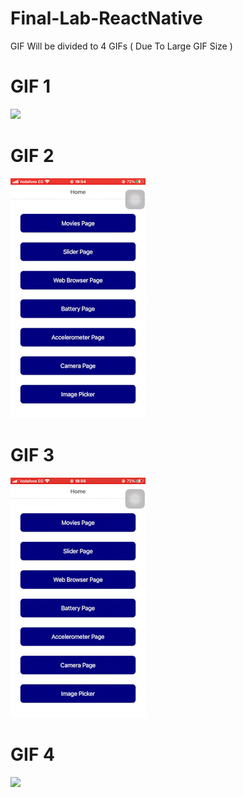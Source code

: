 # Final-Lab-ReactNative

GIF Will be divided to 4 GIFs ( Due To Large GIF Size )

# GIF 1
![](https://github.com/OmarElshankery/Final-Lab-ReactNative/blob/main/gif1.gif)
<br>
# GIF 2
![](https://github.com/OmarElshankery/Final-Lab-ReactNative/blob/main/gif2.gif)
<br>
# GIF 3
![](https://github.com/OmarElshankery/Final-Lab-ReactNative/blob/main/gif3.gif)
<br>
# GIF 4
![](https://github.com/OmarElshankery/Final-Lab-ReactNative/blob/main/gif4.gif)
